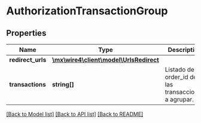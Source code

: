 # AuthorizationTransactionGroup

## Properties
Name | Type | Description | Notes
------------ | ------------- | ------------- | -------------
**redirect_urls** | [**\mx\wire4\client\model\UrlsRedirect**](UrlsRedirect.md) |  | 
**transactions** | **string[]** | Listado de order_id de las transacciones a agrupar. | 

[[Back to Model list]](../../README.md#documentation-for-models) [[Back to API list]](../../README.md#documentation-for-api-endpoints) [[Back to README]](../../README.md)

